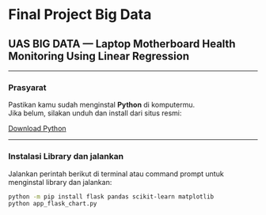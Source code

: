 # Final Project Big Data  
## UAS BIG DATA — Laptop Motherboard Health Monitoring Using Linear Regression

---

###  Prasyarat

Pastikan kamu sudah menginstal **Python** di komputermu.  
Jika belum, silakan unduh dan install dari situs resmi:

[Download Python](https://www.python.org/downloads/)

---

### Instalasi Library dan jalankan

Jalankan perintah berikut di terminal atau command prompt untuk menginstal library dan jalankan:

```bash
python -m pip install flask pandas scikit-learn matplotlib
python app_flask_chart.py 

